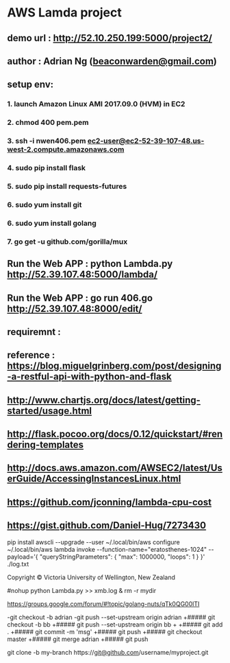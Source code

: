 


#  AWS  Lamda project
## demo url :  http://52.10.250.199:5000/project2/
## author :  Adrian Ng  (beaconwarden@gmail.com)
## setup env:
### 1.  launch Amazon Linux AMI 2017.09.0 (HVM) in EC2
### 2.  chmod 400 pem.pem
### 3.  ssh -i nwen406.pem ec2-user@ec2-52-39-107-48.us-west-2.compute.amazonaws.com
### 4.  sudo pip install flask
### 5.  sudo pip install requests-futures
### 6.  sudo yum install git 
### 6.  sudo yum install golang
### 7.  go get -u github.com/gorilla/mux  
## Run the Web APP :   python Lambda.py    http://52.39.107.48:5000/lambda/
## Run the Web APP :   go run 406.go    http://52.39.107.48:8000/edit/
## requiremnt :  
## reference : https://blog.miguelgrinberg.com/post/designing-a-restful-api-with-python-and-flask
## http://www.chartjs.org/docs/latest/getting-started/usage.html
## http://flask.pocoo.org/docs/0.12/quickstart/#rendering-templates
## http://docs.aws.amazon.com/AWSEC2/latest/UserGuide/AccessingInstancesLinux.html
## https://github.com/jconning/lambda-cpu-cost
## https://gist.github.com/Daniel-Hug/7273430




pip install awscli --upgrade --user
~/.local/bin/aws configure
~/.local/bin/aws  lambda invoke --function-name="eratosthenes-1024" --payload='{ "queryStringParameters": { "max": 1000000, "loops": 1 } }' ./log.txt

Copyright © Victoria University of Wellington, New Zealand



#nohup python Lambda.py >> xmb.log &
rm -r mydir

https://groups.google.com/forum/#!topic/golang-nuts/qTk0QG00lTI




-git checkout -b adrian
 -git push --set-upstream origin adrian
 +##### git checkout -b bb
 +##### git push --set-upstream origin bb
 +
 +##### git add .
 +##### git commit -m 'msg'
 +##### git push
 +##### git checkout master
 +##### git merge adrian
 +##### git push
 
 git clone -b my-branch https://git@github.com/username/myproject.git